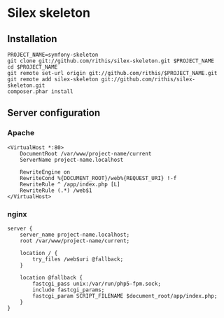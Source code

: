 # Silex skeleton

## Installation

    PROJECT_NAME=symfony-skeleton
    git clone git://github.com/rithis/silex-skeleton.git $PROJECT_NAME
    cd $PROJECT_NAME
    git remote set-url origin git://github.com/rithis/$PROJECT_NAME.git
    git remote add silex-skeleton git://github.com/rithis/silex-skeleton.git
    composer.phar install

## Server configuration

### Apache

    <VirtualHost *:80>
        DocumentRoot /var/www/project-name/current
        ServerName project-name.localhost

        RewriteEngine on
        RewriteCond %{DOCUMENT_ROOT}/web%{REQUEST_URI} !-f
        RewriteRule ^ /app/index.php [L]
        RewriteRule (.*) /web$1
    </VirtualHost>

### nginx

    server {
        server_name project-name.localhost;
        root /var/www/project-name/current;

        location / {
            try_files /web$uri @fallback;
        }

        location @fallback {
            fastcgi_pass unix:/var/run/php5-fpm.sock;
            include fastcgi_params;
            fastcgi_param SCRIPT_FILENAME $document_root/app/index.php;
        }
    }
